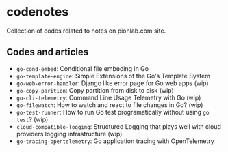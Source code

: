 # codenotes

Collection of codes related to notes on pionlab.com site.

## Codes and articles

- `go-cond-embed`: Conditional file embeding in Go
- `go-template-engine`: Simple Extensions of the Go's Template System
- `go-web-error-handler`: Django like error page for Go web apps (wip)
- `go-copy-parition`: Copy partition from disk to disk (wip)
- `go-cli-telemetry`: Command Line Usage Telemetry with Go (wip)
- `go-filewatch`: How to watch and react to file changes in Go? (wip)
- `go-test-runner`: How to run Go test programatically without using `go test`? (wip)
- `cloud-compatible-logging`: Structured Logging that plays well with cloud providers logging infrastructure (wip)
- `go-tracing-opentelemetry`: Go application tracing with OpenTelemetry



